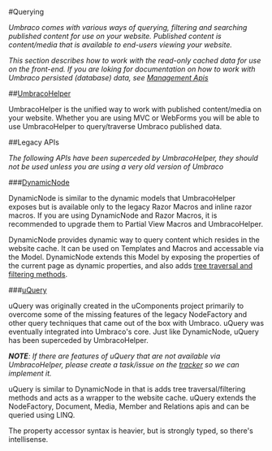 #Querying

_Umbraco comes with various ways of querying, filtering and searching published content for use on your website. Published content is content/media that is available to end-users viewing your website._

_This section describes how to work with the read-only cached data for use on the front-end. If you are loking for documentation on how to work with Umbraco persisted (database) data, see [Management Apis](../Management-v6/index.md)_

##[UmbracoHelper](UmbracoHelper/index.md)

UmbracoHelper is the unified way to work with published content/media on your website. Whether you are using MVC or WebForms you will be able to use UmbracoHelper to query/traverse Umbraco published data. 

##Legacy APIs

_The following APIs have been superceded by UmbracoHelper, they should not be used unless you are using a very old version of Umbraco_

###[DynamicNode](DynamicNode/index.md)

DynamicNode is similar to the dynamic models that UmbracoHelper exposes but is available only to the legacy Razor Macros and inline razor macros. If you are using DynamicNode and Razor Macros, it is recommended to upgrade them to Partial View Macros and UmbracoHelper. 

DynamicNode provides dynamic way to query content which resides in the website cache. It can be used on Templates and Macros and accessable via the Model. DynamicNode extends this Model by exposing the properties of the current page as dynamic properties, and also adds [tree traversal and filtering methods](http://our.umbraco.org/projects/developer-tools/razor-dynamicnode-cheat-sheet).

###[uQuery](uQuery/index.md)

uQuery was originally created in the uComponents project primarily to overcome some of the missing features of the legacy NodeFactory and other query techniques that came out of the box with Umbraco. uQuery was eventually integrated into Umbraco's core. Just like DynamicNode, uQuery has been superceded by UmbracoHelper. 

_**NOTE**: If there are features of uQuery that are not available via UmbracoHelper, please create a task/issue on the [tracker](http://issues.umbraco.org/) so we can implement it._

uQuery is similar to DynamicNode in that is adds tree traversal/filtering methods and acts as a wrapper to the website cache. uQuery extends the NodeFactory, Document, Media, Member and Relations apis and can be queried using LINQ.

The property accessor syntax is heavier, but is strongly typed, so there's intellisense.